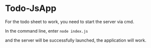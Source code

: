 # Todo-JsApp
For the todo sheet to work, you need to start the server via cmd.  

In the command line, enter 
```node index.js ```

and the server will be successfully launched, the application will work.
